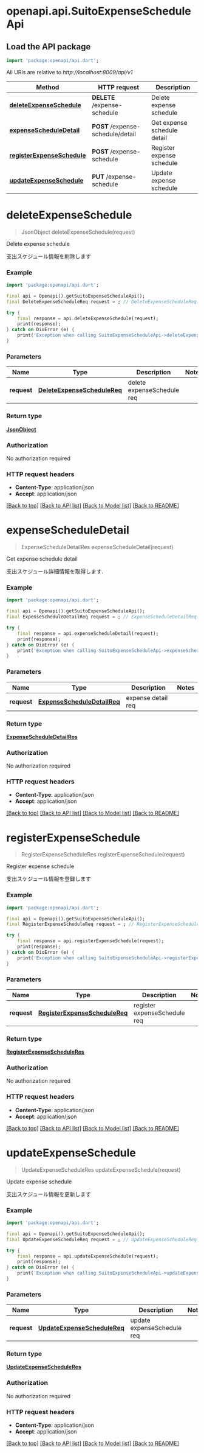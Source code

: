 # openapi.api.SuitoExpenseScheduleApi

## Load the API package
```dart
import 'package:openapi/api.dart';
```

All URIs are relative to *http://localhost:8009/api/v1*

Method | HTTP request | Description
------------- | ------------- | -------------
[**deleteExpenseSchedule**](SuitoExpenseScheduleApi.md#deleteexpenseschedule) | **DELETE** /expense-schedule | Delete expense schedule
[**expenseScheduleDetail**](SuitoExpenseScheduleApi.md#expensescheduledetail) | **POST** /expense-schedule/detail | Get expense schedule detail
[**registerExpenseSchedule**](SuitoExpenseScheduleApi.md#registerexpenseschedule) | **POST** /expense-schedule | Register expense schedule
[**updateExpenseSchedule**](SuitoExpenseScheduleApi.md#updateexpenseschedule) | **PUT** /expense-schedule | Update expense schedule


# **deleteExpenseSchedule**
> JsonObject deleteExpenseSchedule(request)

Delete expense schedule

支出スケジュール情報を削除します

### Example
```dart
import 'package:openapi/api.dart';

final api = Openapi().getSuitoExpenseScheduleApi();
final DeleteExpenseScheduleReq request = ; // DeleteExpenseScheduleReq | delete expenseSchedule req

try {
    final response = api.deleteExpenseSchedule(request);
    print(response);
} catch on DioError (e) {
    print('Exception when calling SuitoExpenseScheduleApi->deleteExpenseSchedule: $e\n');
}
```

### Parameters

Name | Type | Description  | Notes
------------- | ------------- | ------------- | -------------
 **request** | [**DeleteExpenseScheduleReq**](DeleteExpenseScheduleReq.md)| delete expenseSchedule req | 

### Return type

[**JsonObject**](JsonObject.md)

### Authorization

No authorization required

### HTTP request headers

 - **Content-Type**: application/json
 - **Accept**: application/json

[[Back to top]](#) [[Back to API list]](../README.md#documentation-for-api-endpoints) [[Back to Model list]](../README.md#documentation-for-models) [[Back to README]](../README.md)

# **expenseScheduleDetail**
> ExpenseScheduleDetailRes expenseScheduleDetail(request)

Get expense schedule detail

支出スケジュール詳細情報を取得します.

### Example
```dart
import 'package:openapi/api.dart';

final api = Openapi().getSuitoExpenseScheduleApi();
final ExpenseScheduleDetailReq request = ; // ExpenseScheduleDetailReq | expense detail req

try {
    final response = api.expenseScheduleDetail(request);
    print(response);
} catch on DioError (e) {
    print('Exception when calling SuitoExpenseScheduleApi->expenseScheduleDetail: $e\n');
}
```

### Parameters

Name | Type | Description  | Notes
------------- | ------------- | ------------- | -------------
 **request** | [**ExpenseScheduleDetailReq**](ExpenseScheduleDetailReq.md)| expense detail req | 

### Return type

[**ExpenseScheduleDetailRes**](ExpenseScheduleDetailRes.md)

### Authorization

No authorization required

### HTTP request headers

 - **Content-Type**: application/json
 - **Accept**: application/json

[[Back to top]](#) [[Back to API list]](../README.md#documentation-for-api-endpoints) [[Back to Model list]](../README.md#documentation-for-models) [[Back to README]](../README.md)

# **registerExpenseSchedule**
> RegisterExpenseScheduleRes registerExpenseSchedule(request)

Register expense schedule

支出スケジュール情報を登録します

### Example
```dart
import 'package:openapi/api.dart';

final api = Openapi().getSuitoExpenseScheduleApi();
final RegisterExpenseScheduleReq request = ; // RegisterExpenseScheduleReq | register expenseSchedule req

try {
    final response = api.registerExpenseSchedule(request);
    print(response);
} catch on DioError (e) {
    print('Exception when calling SuitoExpenseScheduleApi->registerExpenseSchedule: $e\n');
}
```

### Parameters

Name | Type | Description  | Notes
------------- | ------------- | ------------- | -------------
 **request** | [**RegisterExpenseScheduleReq**](RegisterExpenseScheduleReq.md)| register expenseSchedule req | 

### Return type

[**RegisterExpenseScheduleRes**](RegisterExpenseScheduleRes.md)

### Authorization

No authorization required

### HTTP request headers

 - **Content-Type**: application/json
 - **Accept**: application/json

[[Back to top]](#) [[Back to API list]](../README.md#documentation-for-api-endpoints) [[Back to Model list]](../README.md#documentation-for-models) [[Back to README]](../README.md)

# **updateExpenseSchedule**
> UpdateExpenseScheduleRes updateExpenseSchedule(request)

Update expense schedule

支出スケジュール情報を更新します

### Example
```dart
import 'package:openapi/api.dart';

final api = Openapi().getSuitoExpenseScheduleApi();
final UpdateExpenseScheduleReq request = ; // UpdateExpenseScheduleReq | update expenseSchedule req

try {
    final response = api.updateExpenseSchedule(request);
    print(response);
} catch on DioError (e) {
    print('Exception when calling SuitoExpenseScheduleApi->updateExpenseSchedule: $e\n');
}
```

### Parameters

Name | Type | Description  | Notes
------------- | ------------- | ------------- | -------------
 **request** | [**UpdateExpenseScheduleReq**](UpdateExpenseScheduleReq.md)| update expenseSchedule req | 

### Return type

[**UpdateExpenseScheduleRes**](UpdateExpenseScheduleRes.md)

### Authorization

No authorization required

### HTTP request headers

 - **Content-Type**: application/json
 - **Accept**: application/json

[[Back to top]](#) [[Back to API list]](../README.md#documentation-for-api-endpoints) [[Back to Model list]](../README.md#documentation-for-models) [[Back to README]](../README.md)

